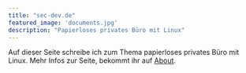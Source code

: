 ```yaml
---
title: "sec-dev.de"
featured_image: 'documents.jpg'
description: "Papierloses privates Büro mit Linux"
---
```


Auf dieser Seite schreibe ich zum Thema papierloses privates Büro mit Linux.  Mehr Infos zur Seite, bekommt ihr auf [About](about/).